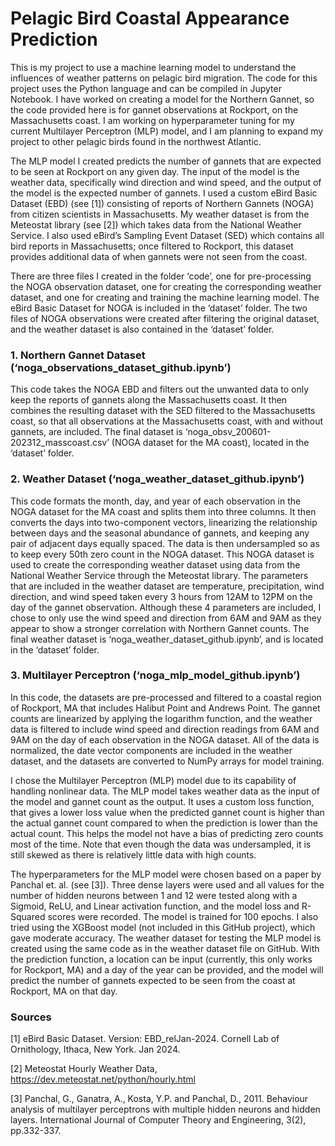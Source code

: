 # Pelagic Bird Coastal Appearance Prediction

This is my project to use a machine learning model to understand the influences of weather patterns on pelagic bird migration. The code for this project uses the Python language and can be compiled in Jupyter Notebook. I have worked on creating a model for the Northern Gannet, so the code provided here is for gannet observations at Rockport, on the Massachusetts coast. I am working on hyperparameter tuning for my current Multilayer Perceptron (MLP) model, and I am planning to expand my project to other pelagic birds found in the northwest Atlantic. 

The MLP model I created predicts the number of gannets that are expected to be seen at Rockport on any given day. The input of the model is the weather data, specifically wind direction and wind speed, and the output of the model is the expected number of gannets. I used a custom eBird Basic Dataset (EBD) (see [1]) consisting of reports of Northern Gannets (NOGA) from citizen scientists in Massachusetts. My weather dataset is from the Meteostat library (see [2]) which takes data from the National Weather Service. I also used eBird’s Sampling Event Dataset (SED) which contains all bird reports in Massachusetts; once filtered to Rockport, this dataset provides additional data of when gannets were not seen from the coast. 

There are three files I created in the folder ‘code’, one for pre-processing the NOGA observation dataset, one for creating the corresponding weather dataset, and one for creating and training the machine learning model. The eBird Basic Dataset for NOGA is included in the ‘dataset’ folder. The two files of NOGA observations were created after filtering the original dataset, and the weather dataset is also contained in the ‘dataset’ folder. 


### 1.	Northern Gannet Dataset (‘noga_observations_dataset_github.ipynb’)

This code takes the NOGA EBD and filters out the unwanted data to only keep the reports of gannets along the Massachusetts coast. It then combines the resulting dataset with the SED filtered to the Massachusetts coast, so that all observations at the Massachusetts coast, with and without gannets, are included. The final dataset is ‘noga_obsv_200601-202312_masscoast.csv’ (NOGA dataset for the MA coast), located in the ‘dataset’ folder.


### 2.	Weather Dataset (‘noga_weather_dataset_github.ipynb’)

This code formats the month, day, and year of each observation in the NOGA dataset for the MA coast and splits them into three columns. It then converts the days into two-component vectors, linearizing the relationship between days and the seasonal abundance of gannets, and keeping any pair of adjacent days equally spaced. The data is then undersampled so as to keep every 50th zero count in the NOGA dataset. This NOGA dataset is used to create the corresponding weather dataset using data from the National Weather Service through the Meteostat library. The parameters that are included in the weather dataset are temperature, precipitation, wind direction, and wind speed taken every 3 hours from 12AM to 12PM on the day of the gannet observation. Although these 4 parameters are included, I chose to only use the wind speed and direction from 6AM and 9AM as they appear to show a stronger correlation with Northern Gannet counts. The final weather dataset is ‘noga_weather_dataset_github.ipynb’, and is located in the ‘dataset’ folder.


### 3.	Multilayer Perceptron (‘noga_mlp_model_github.ipynb’)

In this code, the datasets are pre-processed and filtered to a coastal region of Rockport, MA that includes Halibut Point and Andrews Point. The gannet counts are linearized by applying the logarithm function, and the weather data is filtered to include wind speed and direction readings from 6AM and 9AM on the day of each observation in the NOGA dataset. All of the data is normalized, the date vector components are included in the weather dataset, and the datasets are converted to NumPy arrays for model training. 

I chose the Multilayer Perceptron (MLP) model due to its capability of handling nonlinear data. The MLP model takes weather data as the input of the model and gannet count as the output. It uses a custom loss function, that gives a lower loss value when the predicted gannet count is higher than the actual gannet count compared to when the prediction is lower than the actual count. This helps the model not have a bias of predicting zero counts most of the time. Note that even though the data was undersampled, it is still skewed as there is relatively little data with high counts. 

The hyperparameters for the MLP model were chosen based on a paper by Panchal et. al. (see [3]). Three dense layers were used and all values for the number of hidden neurons between 1 and 12 were tested along with a Sigmoid, ReLU, and Linear activation function, and the model loss and R-Squared scores were recorded. The model is trained for 100 epochs. I also tried using the XGBoost model (not included in this GitHub project), which gave moderate accuracy. The weather dataset for testing the MLP model is created using the same code as in the weather dataset file on GitHub. With the prediction function, a location can be input (currently, this only works for Rockport, MA) and a day of the year can be provided, and the model will predict the number of gannets expected to be seen from the coast at Rockport, MA on that day. 

### Sources

[1] eBird Basic Dataset. Version: EBD_relJan-2024. Cornell Lab of Ornithology, Ithaca, New York. Jan 2024.

[2] Meteostat Hourly Weather Data, https://dev.meteostat.net/python/hourly.html

[3] Panchal, G., Ganatra, A., Kosta, Y.P. and Panchal, D., 2011. Behaviour analysis of multilayer perceptrons with multiple hidden neurons and hidden layers. International Journal of Computer Theory and Engineering, 3(2), pp.332-337.
